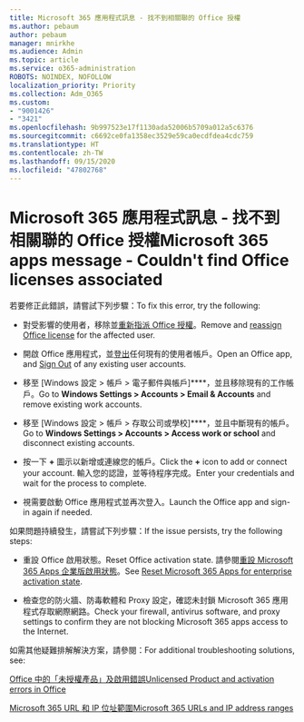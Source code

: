 ```yaml
---
title: Microsoft 365 應用程式訊息 - 找不到相關聯的 Office 授權
ms.author: pebaum
author: pebaum
manager: mnirkhe
ms.audience: Admin
ms.topic: article
ms.service: o365-administration
ROBOTS: NOINDEX, NOFOLLOW
localization_priority: Priority
ms.collection: Adm_O365
ms.custom:
- "9001426"
- "3421"
ms.openlocfilehash: 9b997523e17f1130ada52006b5709a012a5c6376
ms.sourcegitcommit: c6692ce0fa1358ec3529e59ca0ecdfdea4cdc759
ms.translationtype: HT
ms.contentlocale: zh-TW
ms.lasthandoff: 09/15/2020
ms.locfileid: "47802768"
---
```

# <a name="microsoft-365-apps-message---couldnt-find-office-licenses-associated"></a><span data-ttu-id="eb542-102">Microsoft 365 應用程式訊息 - 找不到相關聯的 Office 授權</span><span class="sxs-lookup"><span data-stu-id="eb542-102">Microsoft 365 apps message - Couldn't find Office licenses associated</span></span>

<span data-ttu-id="eb542-103">若要修正此錯誤，請嘗試下列步驟：</span><span class="sxs-lookup"><span data-stu-id="eb542-103">To fix this error, try the following:</span></span>

- <span data-ttu-id="eb542-104">對受影響的使用者，移除並[重新指派 Office 授權](https://docs.microsoft.com/microsoft-365/admin/manage/assign-licenses-to-users)。</span><span class="sxs-lookup"><span data-stu-id="eb542-104">Remove and [reassign Office license](https://docs.microsoft.com/microsoft-365/admin/manage/assign-licenses-to-users) for the affected user.</span></span>

- <span data-ttu-id="eb542-105">開啟 Office 應用程式，並[登出](https://support.office.com/article/sign-out-of-office-5a20dc11-47e9-4b6f-945d-478cb6d92071)任何現有的使用者帳戶。</span><span class="sxs-lookup"><span data-stu-id="eb542-105">Open an Office app, and [Sign Out](https://support.office.com/article/sign-out-of-office-5a20dc11-47e9-4b6f-945d-478cb6d92071) of any existing user accounts.</span></span>

- <span data-ttu-id="eb542-106">移至 [Windows 設定 > 帳戶 > 電子郵件與帳戶]\*\*\*\*，並且移除現有的工作帳戶。</span><span class="sxs-lookup"><span data-stu-id="eb542-106">Go to **Windows Settings > Accounts > Email & Accounts** and remove existing work accounts.</span></span>

- <span data-ttu-id="eb542-107">移至 [Windows 設定 > 帳戶 > 存取公司或學校]\*\*\*\*，並且中斷現有的帳戶。</span><span class="sxs-lookup"><span data-stu-id="eb542-107">Go to **Windows Settings > Accounts > Access work or school** and disconnect existing accounts.</span></span>

- <span data-ttu-id="eb542-108">按一下 **+** 圖示以新增或連線您的帳戶。</span><span class="sxs-lookup"><span data-stu-id="eb542-108">Click the **+** icon to add or connect your account.</span></span> <span data-ttu-id="eb542-109">輸入您的認證，並等待程序完成。</span><span class="sxs-lookup"><span data-stu-id="eb542-109">Enter your credentials and wait for the process to complete.</span></span>

- <span data-ttu-id="eb542-110">視需要啟動 Office 應用程式並再次登入。</span><span class="sxs-lookup"><span data-stu-id="eb542-110">Launch the Office app and sign-in again if needed.</span></span>

<span data-ttu-id="eb542-111">如果問題持續發生，請嘗試下列步驟：</span><span class="sxs-lookup"><span data-stu-id="eb542-111">If the issue persists, try the following steps:</span></span>

- <span data-ttu-id="eb542-112">重設 Office 啟用狀態。</span><span class="sxs-lookup"><span data-stu-id="eb542-112">Reset Office activation state.</span></span> <span data-ttu-id="eb542-113">請參閱[重設 Microsoft 365 Apps 企業版啟用狀態](https://docs.microsoft.com/office365/troubleshoot/activation/reset-office-365-proplus-activation-state)。</span><span class="sxs-lookup"><span data-stu-id="eb542-113">See [Reset Microsoft 365 Apps for enterprise activation state](https://docs.microsoft.com/office365/troubleshoot/activation/reset-office-365-proplus-activation-state).</span></span>

- <span data-ttu-id="eb542-114">檢查您的防火牆、防毒軟體和 Proxy 設定，確認未封鎖 Microsoft 365 應用程式存取網際網路。</span><span class="sxs-lookup"><span data-stu-id="eb542-114">Check your firewall, antivirus software, and proxy settings to confirm they are not blocking Microsoft 365 apps access to the Internet.</span></span> 

<span data-ttu-id="eb542-115">如需其他疑難排解解決方案，請參閱：</span><span class="sxs-lookup"><span data-stu-id="eb542-115">For additional troubleshooting solutions, see:</span></span>

[<span data-ttu-id="eb542-116">Office 中的「未授權產品」及啟用錯誤</span><span class="sxs-lookup"><span data-stu-id="eb542-116">Unlicensed Product and activation errors in Office</span></span>](https://support.office.com/Article/0d23d3c0-c19c-4b2f-9845-5344fedc4380?wt.mc_id=Alchemy_ClientDIA)

[<span data-ttu-id="eb542-117">Microsoft 365 URL 和 IP 位址範圍</span><span class="sxs-lookup"><span data-stu-id="eb542-117">Microsoft 365 URLs and IP address ranges</span></span>](https://docs.microsoft.com/office365/enterprise/urls-and-ip-address-ranges)
